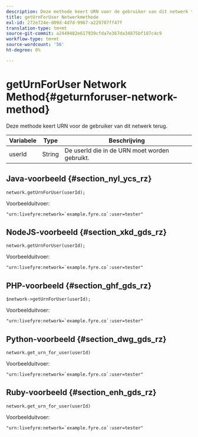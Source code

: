```yaml
---
description: Deze methode keert URN voor de gebruiker van dit netwerk terug.
title: getUrnForUser Netwerkmethode
exl-id: 272e724e-d09d-4d7d-9967-a229707ff47f
translation-type: tm+mt
source-git-commit: a2449482e617939cfda7e367da34875bf187c4c9
workflow-type: tm+mt
source-wordcount: '56'
ht-degree: 0%

---
```


# getUrnForUser Network Method{#geturnforuser-network-method}

Deze methode keert URN voor de gebruiker van dit netwerk terug.

| Variabele | Type | Beschrijving |
|--- |--- |--- |
| userId | String | De userId die in de URN moet worden gebruikt. |

## Java-voorbeeld {#section_nyl_ycs_rz}

```
network.getUrnForUser(userId);
```

Voorbeelduitvoer:

```
"urn:livefyre:network=`example.fyre.co`:user=tester" 
```

## NodeJS-voorbeeld {#section_xkd_gds_rz}

```
network.getUrnForUser(userId);
```

Voorbeelduitvoer:

```
"urn:livefyre:network=`example.fyre.co`:user=tester" 
```

## PHP-voorbeeld {#section_ghf_gds_rz}

```
$network->getUrnForUser(userId); 
```

Voorbeelduitvoer:

```
"urn:livefyre:network=`example.fyre.co`:user=tester" 
```

## Python-voorbeeld {#section_dwg_gds_rz}

```
network.get_urn_for_user(userId) 
```

Voorbeelduitvoer:

```
"urn:livefyre:network=`example.fyre.co`:user=tester" 
```

## Ruby-voorbeeld {#section_enh_gds_rz}

```
network.get_urn_for_user(userId) 
```

Voorbeelduitvoer:

```
"urn:livefyre:network=`example.fyre.co`:user=tester" 
```
